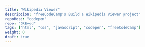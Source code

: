 ```yaml
---
title: "Wikipedia Viewer"
description: "freeCodeCamp's Build a Wikipedia Viewer project"
repoHost: "codepen"
repo: "OREvod"
tags: ["html", "css", "javascript", "codepen", "freeCodeCamp"]
weight: 0
draft: true
---
```

